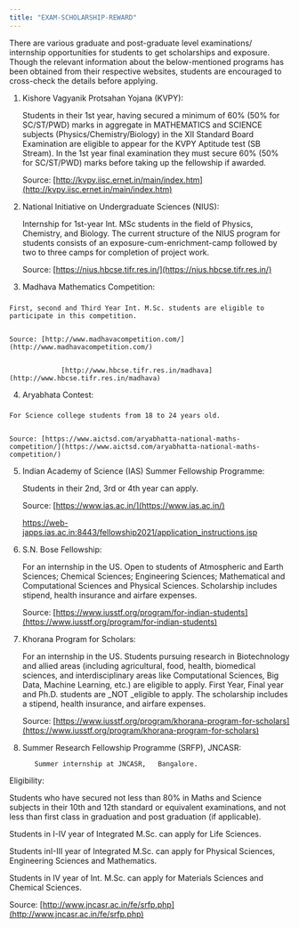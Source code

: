 ```yaml
---
title: "EXAM-SCHOLARSHIP-REWARD"
---
```

There are various graduate and post-graduate level examinations/ internship opportunities for students to get scholarships and exposure. Though the relevant information about the below-mentioned programs has been obtained from their respective websites, students are encouraged to cross-check the details before applying.



1. Kishore Vagyanik Protsahan Yojana (KVPY):

    Students in their 1st year, having secured a minimum of 60% (50% for SC/ST/PWD) marks in aggregate in MATHEMATICS and SCIENCE subjects (Physics/Chemistry/Biology) in the XII Standard Board Examination are eligible to appear for the KVPY Aptitude test (SB Stream). In the 1st year final examination they must secure 60% (50% for SC/ST/PWD) marks before taking up the fellowship if awarded.


    Source: [http://kvpy.iisc.ernet.in/main/index.htm](http://kvpy.iisc.ernet.in/main/index.htm)

2. National Initiative on Undergraduate Sciences (NIUS):

     Internship for 1st-year Int. MSc students in the field of Physics, Chemistry, and Biology. The current structure of the NIUS program for students consists of an exposure-cum-enrichment-camp followed by two to three camps for completion of project work.


    Source: [https://nius.hbcse.tifr.res.in/](https://nius.hbcse.tifr.res.in/)

3. Madhava Mathematics Competition:

###
    First, second and Third Year Int. M.Sc. students are eligible to participate in this competition.


    Source: [http://www.madhavacompetition.com/](http://www.madhavacompetition.com/)


                 [http://www.hbcse.tifr.res.in/madhava](http://www.hbcse.tifr.res.in/madhava)

4. Aryabhata Contest:

###
    For Science college students from 18 to 24 years old.


    Source: [https://www.aictsd.com/aryabhatta-national-maths-competition/](https://www.aictsd.com/aryabhatta-national-maths-competition/)

5. Indian Academy of Science (IAS) Summer Fellowship Programme:

    Students in their 2nd, 3rd or 4th year can apply.


    Source: [https://www.ias.ac.in/](https://www.ias.ac.in/)


    https://web-japps.ias.ac.in:8443/fellowship2021/application_instructions.jsp

6. S.N. Bose Fellowship:

    For an internship in the US. Open to students of Atmospheric and Earth Sciences; Chemical Sciences; Engineering Sciences; Mathematical and Computational Sciences and Physical Sciences. Scholarship includes stipend, health insurance and airfare expenses.


    Source: [https://www.iusstf.org/program/for-indian-students](https://www.iusstf.org/program/for-indian-students)

7. Khorana Program for Scholars:

    For an internship in the US. Students pursuing research in Biotechnology and allied areas (including agricultural, food, health,  biomedical sciences, and interdisciplinary areas like Computational Sciences, Big Data, Machine Learning, etc.) are eligible to apply. First Year, Final year and Ph.D. students are _NOT _eligible to apply. The scholarship includes a stipend, health insurance, and airfare expenses.


    Source: [https://www.iusstf.org/program/khorana-program-for-scholars](https://www.iusstf.org/program/khorana-program-for-scholars)

8. Summer Research Fellowship Programme (SRFP), JNCASR:

          Summer internship at JNCASR,   Bangalore.

Eligibility:

Students who have secured not less than 80% in Maths and Science subjects in their 10th and 12th standard or equivalent examinations, and not less than first class in graduation and post graduation (if applicable).

Students in I-IV year of Integrated M.Sc. can apply for Life Sciences.

Students inI-III year of Integrated M.Sc. can apply for Physical Sciences, Engineering Sciences and Mathematics.

Students in IV year of Int. M.Sc. can apply for Materials Sciences and Chemical Sciences.

Source: [http://www.jncasr.ac.in/fe/srfp.php](http://www.jncasr.ac.in/fe/srfp.php)
